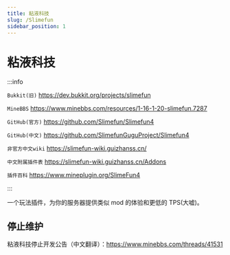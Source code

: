 ```yaml
---
title: 粘液科技
slug: /Slimefun
sidebar_position: 1
---
```


# 粘液科技

:::info

`Bukkit(旧)` https://dev.bukkit.org/projects/slimefun

`MineBBS` https://www.minebbs.com/resources/1-16-1-20-slimefun.7287

`GitHub(官方)` https://github.com/Slimefun/Slimefun4

`GitHub(中文)` https://github.com/SlimefunGuguProject/Slimefun4

`非官方中文wiki` https://slimefun-wiki.guizhanss.cn/

`中文附属插件表` https://slimefun-wiki.guizhanss.cn/Addons

`插件百科` https://www.mineplugin.org/SlimeFun4

:::

一个玩法插件，为你的服务器提供类似 mod 的体验和更低的 TPS(大嘘)。

## 停止维护

粘液科技停止开发公告（中文翻译）：https://www.minebbs.com/threads/41531
